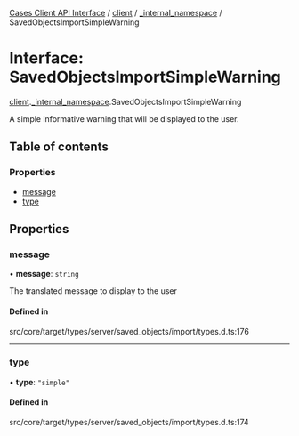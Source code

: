 [Cases Client API Interface](../README.md) / [client](../modules/client.md) / [\_internal\_namespace](../modules/client._internal_namespace.md) / SavedObjectsImportSimpleWarning

# Interface: SavedObjectsImportSimpleWarning

[client](../modules/client.md).[_internal_namespace](../modules/client._internal_namespace.md).SavedObjectsImportSimpleWarning

A simple informative warning that will be displayed to the user.

## Table of contents

### Properties

- [message](client._internal_namespace.SavedObjectsImportSimpleWarning.md#message)
- [type](client._internal_namespace.SavedObjectsImportSimpleWarning.md#type)

## Properties

### message

• **message**: `string`

The translated message to display to the user

#### Defined in

src/core/target/types/server/saved_objects/import/types.d.ts:176

___

### type

• **type**: ``"simple"``

#### Defined in

src/core/target/types/server/saved_objects/import/types.d.ts:174
